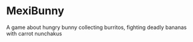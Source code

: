 # MexiBunny
A game about hungry bunny collecting burritos, fighting deadly bananas with carrot nunchakus
